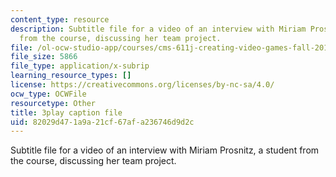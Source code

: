 ```yaml
---
content_type: resource
description: Subtitle file for a video of an interview with Miriam Prosnitz, a student
  from the course, discussing her team project.
file: /ol-ocw-studio-app/courses/cms-611j-creating-video-games-fall-2014/82029d471a9a21cf67afa236746d9d2c_-3ixsZ7fBUI.srt
file_size: 5866
file_type: application/x-subrip
learning_resource_types: []
license: https://creativecommons.org/licenses/by-nc-sa/4.0/
ocw_type: OCWFile
resourcetype: Other
title: 3play caption file
uid: 82029d47-1a9a-21cf-67af-a236746d9d2c
---
```

Subtitle file for a video of an interview with Miriam Prosnitz, a student from the course, discussing her team project.